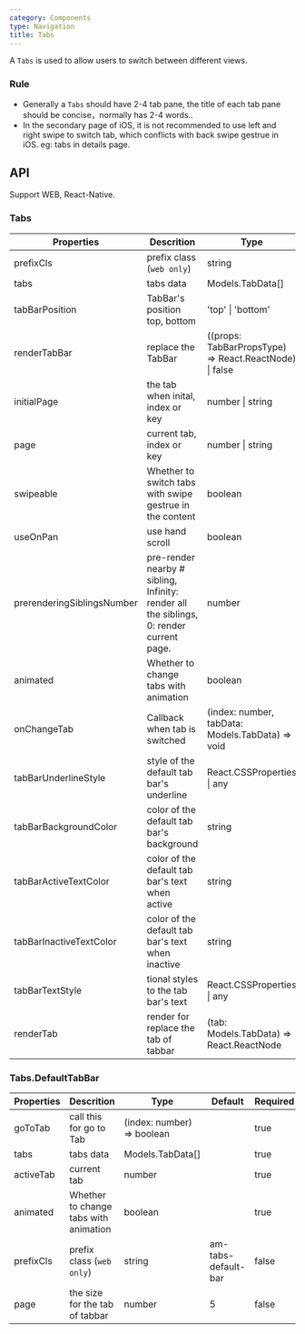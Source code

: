```yaml
---
category: Components
type: Navigation
title: Tabs
---
```



A `Tabs` is used to allow users to switch between different views.

### Rule

- Generally a `Tabs` should have 2-4 tab pane, the title of each tab pane should be concise，normally has 2-4 words..
- In the secondary page of iOS, it is not recommended to use left and right swipe to switch tab, which conflicts with back swipe gestrue in iOS. eg:  tabs in details page.


## API

Support WEB, React-Native.

### Tabs

Properties | Descrition | Type | Default | Required
-----------|------------|------|--------|--------
prefixCls | prefix class (`web only`) | string |  rmc-tabs | false
tabs | tabs data | Models.TabData[] |  | true
tabBarPosition | TabBar's position top, bottom | 'top' \| 'bottom' |  top | false
renderTabBar | replace the TabBar | ((props: TabBarPropsType) => React.ReactNode) \| false |  | false
initialPage | the tab when inital, index or key | number \| string |  | false
page | current tab, index or key | number \| string |  | false
swipeable | Whether to switch tabs with swipe gestrue in the content | boolean |  true | false
useOnPan | use hand scroll | boolean |  true | false
prerenderingSiblingsNumber  | pre-render nearby # sibling, Infinity: render all the siblings, 0: render current page. | number | 1 | false
animated | Whether to change tabs with animation | boolean |  true | false
onChangeTab | Callback when tab is switched | (index: number, tabData: Models.TabData) => void |  | false
tabBarUnderlineStyle | style of the default tab bar's underline | React.CSSProperties \| any |  | false
tabBarBackgroundColor | color of the default tab bar's background | string |  | false
tabBarActiveTextColor | color of the default tab bar's text when active | string |  | false
tabBarInactiveTextColor | color of the default tab bar's text when inactive | string |  | false
tabBarTextStyle | tional styles to the tab bar's text | React.CSSProperties \| any |  | false
renderTab | render for replace the tab of tabbar | (tab: Models.TabData) => React.ReactNode | | false

### Tabs.DefaultTabBar

Properties | Descrition | Type | Default | Required
-----------|------------|------|--------|--------
goToTab | call this for go to Tab | (index: number) => boolean | | true
tabs | tabs data | Models.TabData[] | | true
activeTab | current tab | number | | true
animated | Whether to change tabs with animation | boolean | | true
prefixCls | prefix class (`web only`) | string | am-tabs-default-bar | false
page | the size for the tab of tabbar | number | 5 | false